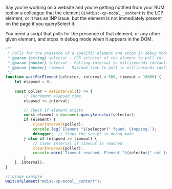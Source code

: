 Say you're working on a website and you're getting notified from your RUM tool or a colleague that the element `DIV#disc-cp-modal__content` is the LCP element, or it has an INP issue, but the element is not immediately present on the page if you querySelect it. 

You need a script that polls for the presence of that element, or any other given element, and stops in debug mode when it appears in the DOM.

```js
/**
 * Polls for the presence of a specific element and stops in debug mode when it appears.
 * @param {string} selector - CSS selector of the element to poll for.
 * @param {number} interval - Polling interval in milliseconds (default: 500ms).
 * @param {number} timeout - Maximum time to poll in milliseconds (default: 10000ms).
 */
function waitForElement(selector, interval = 500, timeout = 10000) {
    let elapsed = 0;
    
    const poller = setInterval(() => {
        // Increment elapsed time
        elapsed += interval;

        // Check if element exists
        const element = document.querySelector(selector);
        if (element) {
            clearInterval(poller);
            console.log(`Element "${selector}" found. Stopping.`);
            debugger;  // Stops the script in debug mode
        } else if (elapsed >= timeout) {
            // Clear interval if timeout is reached
            clearInterval(poller);
            console.warn(`Timeout reached. Element "${selector}" not found.`);
        }
    }, interval);
}

// Usage example
waitForElement("#disc-cp-modal__content");
```
